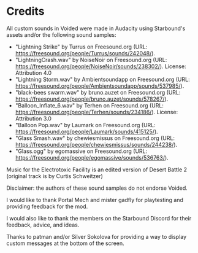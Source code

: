 # Credits

All custom sounds in Voided were made in Audacity using Starbound's assets and/or the following sound samples:
* "Lightning Strike" by Turrus on Freesound.org (URL: https://freesound.org/people/Turrus/sounds/242048/).
* "LightningCrash.wav" by NoiseNoir on Freesound.org (URL: https://freesound.org/people/NoiseNoir/sounds/238302/). License: Attribution 4.0
* "Lightning Storm.wav" by Ambientsoundapp on Freesound.org (URL: https://freesound.org/people/Ambientsoundapp/sounds/537985/).
* "black-bees swarm.wav" by bruno.auzet on Freesound.org (URL: https://freesound.org/people/bruno.auzet/sounds/578267/).
* "Balloon_Inflate_6.wav" by Terhen on Freesound.org (URL: https://freesound.org/people/Terhen/sounds/234186/). License: Attribution 3.0
* "Balloon Pop.wav" by Laumark on Freesound.org (URL: https://freesound.org/people/Laumark/sounds/415125/).
* "Glass Smash.wav" by chewiesmissus on Freesound.org (URL: https://freesound.org/people/chewiesmissus/sounds/244238/).
* "Glass.ogg" by egomassive on Freesound.org (URL: https://freesound.org/people/egomassive/sounds/536763/).

Music for the Electrotoxic Facility is an edited version of Desert Battle 2 (original track is by Curtis Schweitzer)

Disclaimer: the authors of these sound samples do not endorse Voided.

I would like to thank Portal Mech and mister gadfly for playtesting and providing feedback for the mod.

I would also like to thank the members on the Starbound Discord for their feedback, advice, and ideas.

Thanks to patman and/or Silver Sokolova for providing a way to display custom messages at the bottom of the screen.